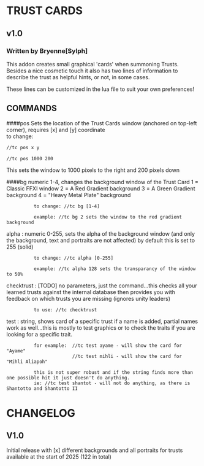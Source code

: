 # TRUST CARDS
## v1.0
### Written by Bryenne[Sylph]

This addon creates small graphical 'cards' when summoning Trusts.
Besides a nice cosmetic touch it also has two lines of information
to describe the trust as helpful hints, or not, in some cases.

These lines can be customized in the lua file to suit your own preferences!

## COMMANDS

####pos
Sets the location of the Trust Cards window (anchored on top-left corner), requires [x] and [y] coordinate			  
to change:
```xml			  
//tc pos x y 

//tc pos 1000 200 
```
This sets the window to 1000 pixels to the right and 200 pixels down
			  
####bg
numeric 1-4, changes the background window of the Trust Card 
			  1 = Classic FFXI window
			  2 = A Red Gradient background
			  3 = A Green Gradient background
			  4 = "Heavy Metal Plate" background
			  
			  to change: //tc bg [1-4] 
			  
			  example: //tc bg 2 sets the window to the red gradient background
			  
alpha		: numeric 0-255, sets the alpha of the background window (and only the background, text and portraits are not affected)
			  by default this is set to 255 (solid)
			  
			  to change: //tc alpha [0-255]
			  
			  example: //tc alpha 128 sets the transparancy of the window to 50%
			  
checktrust	: [TODO] no parameters, just the command...this checks all your learned trusts against the internal database
			  then provides you with feedback on which trusts you are missing (ignores unity leaders)
			  
			  to use: //tc checktrust
			  
test		: string, shows card of a specific trust if a name is added, partial names work as well...this is mostly to test graphics or to check the traits
			  if you are looking for a specific trait.
			  
			  for example: 	//tc test ayame - will show the card for "Ayame"
							//tc test mihli - will show the card for "Mihli Aliapoh"
							
			  this is not super robust and if the string finds more than one possible hit it just doesn't do anything. 
			  ie: //tc test shantot - will not do anything, as there is Shantotto and Shantotto II
							
# CHANGELOG

## V1.0
Initial release with [x] different backgrounds and all portraits for trusts available at the start of 2025 (122 in total)